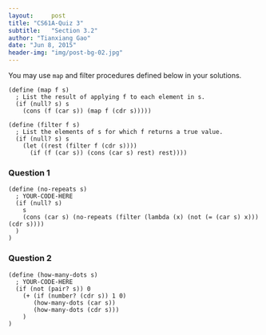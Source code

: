 ```yaml
---
layout:     post
title: "CS61A-Quiz 3"
subtitle:   "Section 3.2"
author: "Tianxiang Gao"
date: "Jun 8, 2015"
header-img: "img/post-bg-02.jpg"
---
```

You may use <code>map</code> and <map>filter</map> procedures defined below in your solutions.
<pre><code>(define (map f s)
  ; List the result of applying f to each element in s.
  (if (null? s) s
    (cons (f (car s)) (map f (cdr s)))))

(define (filter f s)
  ; List the elements of s for which f returns a true value.
  (if (null? s) s
    (let ((rest (filter f (cdr s))))
      (if (f (car s)) (cons (car s) rest) rest))))
</code></pre>
<h3>Question 1</h3>
<pre><code>(define (no-repeats s)
  ; YOUR-CODE-HERE
  (if (null? s) 
    s
    (cons (car s) (no-repeats (filter (lambda (x) (not (= (car s) x))) (cdr s))))
  )
)</code></pre>

<h3>Question 2</h3>
<pre><code>(define (how-many-dots s)
  ; YOUR-CODE-HERE
  (if (not (pair? s)) 0
    (+ (if (number? (cdr s)) 1 0)
       (how-many-dots (car s))
       (how-many-dots (cdr s)))
    ) 
)</code></pre>